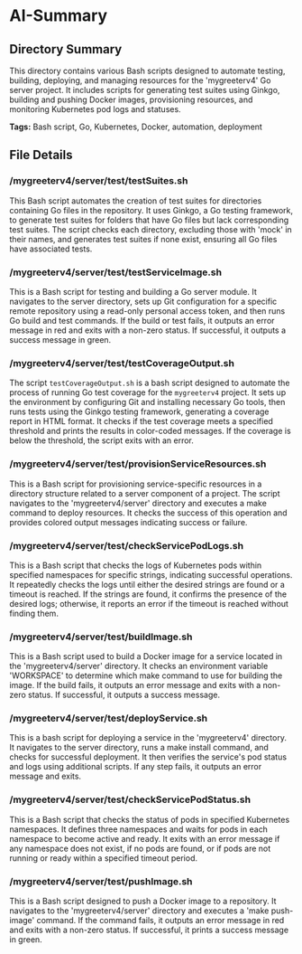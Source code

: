 # AI-Summary
## Directory Summary
This directory contains various Bash scripts designed to automate testing, building, deploying, and managing resources for the 'mygreeterv4' Go server project. It includes scripts for generating test suites using Ginkgo, building and pushing Docker images, provisioning resources, and monitoring Kubernetes pod logs and statuses.

**Tags:** Bash script, Go, Kubernetes, Docker, automation, deployment

## File Details
    
### /mygreeterv4/server/test/testSuites.sh
This Bash script automates the creation of test suites for directories containing Go files in the repository. It uses Ginkgo, a Go testing framework, to generate test suites for folders that have Go files but lack corresponding test suites. The script checks each directory, excluding those with 'mock' in their names, and generates test suites if none exist, ensuring all Go files have associated tests.

### /mygreeterv4/server/test/testServiceImage.sh
This is a Bash script for testing and building a Go server module. It navigates to the server directory, sets up Git configuration for a specific remote repository using a read-only personal access token, and then runs Go build and test commands. If the build or test fails, it outputs an error message in red and exits with a non-zero status. If successful, it outputs a success message in green.

### /mygreeterv4/server/test/testCoverageOutput.sh
The script `testCoverageOutput.sh` is a bash script designed to automate the process of running Go test coverage for the `mygreeterv4` project. It sets up the environment by configuring Git and installing necessary Go tools, then runs tests using the Ginkgo testing framework, generating a coverage report in HTML format. It checks if the test coverage meets a specified threshold and prints the results in color-coded messages. If the coverage is below the threshold, the script exits with an error.

### /mygreeterv4/server/test/provisionServiceResources.sh
This is a Bash script for provisioning service-specific resources in a directory structure related to a server component of a project. The script navigates to the 'mygreeterv4/server' directory and executes a make command to deploy resources. It checks the success of this operation and provides colored output messages indicating success or failure.

### /mygreeterv4/server/test/checkServicePodLogs.sh
This is a Bash script that checks the logs of Kubernetes pods within specified namespaces for specific strings, indicating successful operations. It repeatedly checks the logs until either the desired strings are found or a timeout is reached. If the strings are found, it confirms the presence of the desired logs; otherwise, it reports an error if the timeout is reached without finding them.

### /mygreeterv4/server/test/buildImage.sh
This is a Bash script used to build a Docker image for a service located in the 'mygreeterv4/server' directory. It checks an environment variable 'WORKSPACE' to determine which make command to use for building the image. If the build fails, it outputs an error message and exits with a non-zero status. If successful, it outputs a success message.

### /mygreeterv4/server/test/deployService.sh
This is a bash script for deploying a service in the 'mygreeterv4' directory. It navigates to the server directory, runs a make install command, and checks for successful deployment. It then verifies the service's pod status and logs using additional scripts. If any step fails, it outputs an error message and exits.

### /mygreeterv4/server/test/checkServicePodStatus.sh
This is a Bash script that checks the status of pods in specified Kubernetes namespaces. It defines three namespaces and waits for pods in each namespace to become active and ready. It exits with an error message if any namespace does not exist, if no pods are found, or if pods are not running or ready within a specified timeout period.

### /mygreeterv4/server/test/pushImage.sh
This is a Bash script designed to push a Docker image to a repository. It navigates to the 'mygreeterv4/server' directory and executes a 'make push-image' command. If the command fails, it outputs an error message in red and exits with a non-zero status. If successful, it prints a success message in green.
